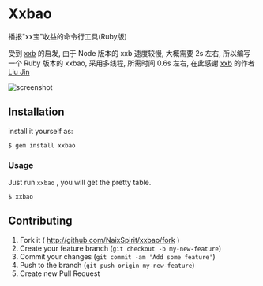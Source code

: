 # Xxbao

播报"xx宝"收益的命令行工具(Ruby版)

受到 [xxb](https://github.com/coolzilj/xxb) 的启发, 由于 Node 版本的 xxb 速度较慢, 大概需要 2s 左右, 所以编写一个 Ruby 版本的 xxbao, 采用多线程, 所需时间 0.6s 左右, 在此感谢 [xxb](https://github.com/coolzilj/xxb) 的作者 [Liu Jin](https://github.com/coolzilj)

![screenshot](http://naixspirit.com/images/xxbao.png)

## Installation

install it yourself as:

    $ gem install xxbao

### Usage
Just run `xxbao` , you will get the pretty table.

    $ xxbao

## Contributing

1. Fork it ( http://github.com/NaixSpirit/xxbao/fork )
2. Create your feature branch (`git checkout -b my-new-feature`)
3. Commit your changes (`git commit -am 'Add some feature'`)
4. Push to the branch (`git push origin my-new-feature`)
5. Create new Pull Request

